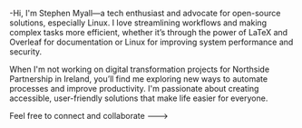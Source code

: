 -Hi, I'm Stephen Myall—a tech enthusiast and advocate for open-source solutions, especially Linux. I love streamlining workflows and making complex tasks more efficient, whether it’s through the power of LaTeX and Overleaf for documentation or Linux for improving system performance and security.

When I'm not working on digital transformation projects for Northside Partnership in Ireland, you’ll find me exploring new ways to automate processes and improve productivity. I'm passionate about creating accessible, user-friendly solutions that make life easier for everyone.

Feel free to connect and collaborate
--->
